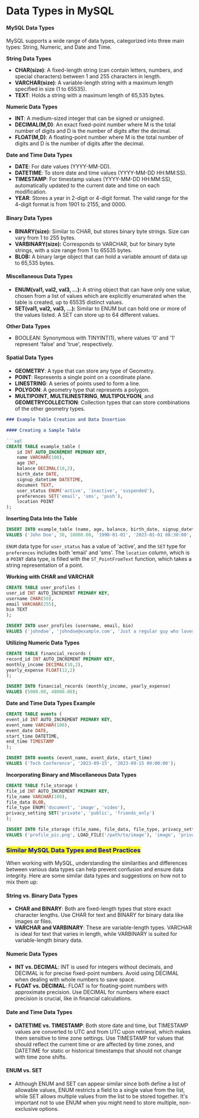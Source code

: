 # Data Types in MySQL

#### MySQL Data Types

MySQL supports a wide range of data types, categorized into three main types: String, Numeric, and Date and Time.

**String Data Types**

* **CHAR(size)**: A fixed-length string (can contain letters, numbers, and special characters) between 1 and 255 characters in length.
* **VARCHAR(size)**: A variable-length string with a maximum length specified in size (1 to 65535).
* **TEXT**: Holds a string with a maximum length of 65,535 bytes.

**Numeric Data Types**

* **INT**: A medium-sized integer that can be signed or unsigned.
* **DECIMAL(M,D)**: An exact fixed-point number where M is the total number of digits and D is the number of digits after the decimal.
* **FLOAT(M,D)**: A floating-point number where M is the total number of digits and D is the number of digits after the decimal.

**Date and Time Data Types**

* **DATE**: For date values (YYYY-MM-DD).
* **DATETIME**: To store date and time values (YYYY-MM-DD HH:MM:SS).
* **TIMESTAMP**: For timestamp values (YYYY-MM-DD HH:MM:SS), automatically updated to the current date and time on each modification.
* **YEAR**: Stores a year in 2-digit or 4-digit format. The valid range for the 4-digit format is from 1901 to 2155, and 0000.

#### Binary Data Types

* **BINARY(size):** Similar to CHAR, but stores binary byte strings. Size can vary from 1 to 255 bytes.
* **VARBINARY(size):** Corresponds to VARCHAR, but for binary byte strings, with a size range from 1 to 65535 bytes.
* **BLOB:** A binary large object that can hold a variable amount of data up to 65,535 bytes.

#### Miscellaneous Data Types

* **ENUM(val1, val2, val3, ...):** A string object that can have only one value, chosen from a list of values which are explicitly enumerated when the table is created, up to 65535 distinct values.
* **SET(val1, val2, val3, ...):** Similar to ENUM but can hold one or more of the values listed. A SET can store up to 64 different values.

**Other Data Types**

* BOOLEAN: Synonymous with TINYINT(1), where values '0' and '1' represent 'false' and 'true', respectively.

#### Spatial Data Types

* **GEOMETRY**: A type that can store any type of Geometry.
* **POINT**: Represents a single point on a coordinate plane.
* **LINESTRING**: A series of points used to form a line.
* **POLYGON**: A geometry type that represents a polygon.
* **MULTIPOINT**, **MULTILINESTRING**, **MULTIPOLYGON**, and **GEOMETRYCOLLECTION**: Collection types that can store combinations of the other geometry types.

````markdown
### Example Table Creation and Data Insertion

#### Creating a Sample Table

```sql
CREATE TABLE example_table (
    id INT AUTO_INCREMENT PRIMARY KEY,
    name VARCHAR(100),
    age INT,
    balance DECIMAL(10,2),
    birth_date DATE,
    signup_datetime DATETIME,
    document TEXT,
    user_status ENUM('active', 'inactive', 'suspended'),
    preferences SET('email', 'sms', 'push'),
    location POINT
);
````

**Inserting Data Into the Table**

```sql
INSERT INTO example_table (name, age, balance, birth_date, signup_datetime, document, user_status, preferences, location) 
VALUES ('John Doe', 30, 10000.00, '1990-01-01', '2023-01-01 08:30:00', 'This is a sample document text.', 'active', 'email,sms', ST_PointFromText('POINT(1 1)'));
```

`ENUM` data type for `user_status` has a value of 'active', and the `SET` type for `preferences` includes both 'email' and 'sms'. The `location` column, which is a `POINT` data type, is filled with the `ST_PointFromText` function, which takes a string representation of a point.

**Working with CHAR and VARCHAR**

```sql
CREATE TABLE user_profiles (
user_id INT AUTO_INCREMENT PRIMARY KEY,
username CHAR(50),
email VARCHAR(255),
bio TEXT
);

INSERT INTO user_profiles (username, email, bio)
VALUES ('johndoe', 'johndoe@example.com', 'Just a regular guy who loves coding.');
```

**Utilizing Numeric Data Types**

```sql
CREATE TABLE financial_records (
record_id INT AUTO_INCREMENT PRIMARY KEY,
monthly_income DECIMAL(10,2),
yearly_expense FLOAT(12,2)
);

INSERT INTO financial_records (monthly_income, yearly_expense)
VALUES (5000.00, 48000.00);
```

**Date and Time Data Types Example**

```sql
CREATE TABLE events (
event_id INT AUTO_INCREMENT PRIMARY KEY,
event_name VARCHAR(100),
event_date DATE,
start_time DATETIME,
end_time TIMESTAMP
);

INSERT INTO events (event_name, event_date, start_time)
VALUES ('Tech Conference', '2023-09-15', '2023-09-15 09:00:00');
```

**Incorporating Binary and Miscellaneous Data Types**

```sql
CREATE TABLE file_storage (
file_id INT AUTO_INCREMENT PRIMARY KEY,
file_name VARCHAR(100),
file_data BLOB,
file_type ENUM('document', 'image', 'video'),
privacy_setting SET('private', 'public', 'friends_only')
);

INSERT INTO file_storage (file_name, file_data, file_type, privacy_setting)
VALUES ('profile_pic.png', LOAD_FILE('/path/to/image'), 'image', 'private');
```

### <mark style="color:blue;background-color:yellow;">Similar MySQL Data Types and Best Practices</mark>

When working with MySQL, understanding the similarities and differences between various data types can help prevent confusion and ensure data integrity. Here are some similar data types and suggestions on how not to mix them up:

#### String vs. Binary Data Types

* **CHAR and BINARY**: Both are fixed-length types that store exact character lengths. Use CHAR for text and BINARY for binary data like images or files.
* **VARCHAR and VARBINARY**: These are variable-length types. VARCHAR is ideal for text that varies in length, while VARBINARY is suited for variable-length binary data.

#### Numeric Data Types

* **INT vs. DECIMAL**: INT is used for integers without decimals, and DECIMAL is for precise fixed-point numbers. Avoid using DECIMAL when dealing with whole numbers to save space.
* **FLOAT vs. DECIMAL**: FLOAT is for floating-point numbers with approximate precision. Use DECIMAL for numbers where exact precision is crucial, like in financial calculations.

#### Date and Time Data Types

* **DATETIME vs. TIMESTAMP**: Both store date and time, but TIMESTAMP values are converted to UTC and from UTC upon retrieval, which makes them sensitive to time zone settings. Use TIMESTAMP for values that should reflect the current time or are affected by time zones, and DATETIME for static or historical timestamps that should not change with time zone shifts.

#### ENUM vs. SET

* Although ENUM and SET can appear similar since both define a list of allowable values, ENUM restricts a field to a single value from the list, while SET allows multiple values from the list to be stored together. It's important not to use ENUM when you might need to store multiple, non-exclusive options.
